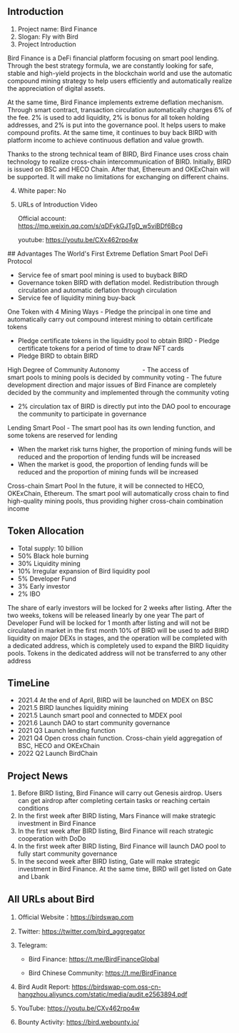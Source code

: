 ## Introduction

1. Project name: Bird Finance
2. Slogan: Fly with Bird
3. Project Introduction

 Bird Finance is a DeFi financial platform focusing on smart pool lending. Through the best strategy formula, we are constantly looking for safe, stable and high-yield projects in the blockchain world and use the automatic compound mining strategy to help users efficiently and automatically realize the appreciation of digital assets.

At the same time, Bird Finance implements extreme deflation mechanism. Through smart contract, transaction circulation automatically charges 6% of the fee. 2% is used to add liquidity, 2% is bonus for all token holding addresses, and 2% is put into the governance pool. It helps users to make compound profits. At the same time, it continues to buy back BIRD with platform income to achieve continuous deflation and value growth.

Thanks to the strong technical team of BIRD, Bird Finance uses cross chain technology to realize cross-chain intercommunication of BIRD. Initially, BIRD is issued on BSC and HECO Chain. After that, Ethereum and OKExChain will be supported. It will make no limitations for exchanging on different chains.

4. White paper: No

5. URLs of Introduction Video

   Official account: https://mp.weixin.qq.com/s/qDFykGJTgD_w5viBDf6Bcg

   youtube: https://youtu.be/CXv462rpo4w


## Advantages
The World's First Extreme Deflation Smart Pool DeFi Protocol
- Service fee of smart pool mining is used to buyback BIRD
- Governance token BIRD with deflation model. Redistribution through circulation and automatic deflation through circulation
- Service fee of liquidity mining buy-back  

One Token with 4 Mining Ways
- Pledge the principal in one time and automatically carry out compound interest mining to obtain certificate tokens
- Pledge certificate tokens in the liquidity pool to obtain BIRD
- Pledge certificate tokens for a period of time to draw NFT cards
- Pledge BIRD to obtain BIRD


High Degree of Community Autonomy            
- The access of smart pools to mining pools is decided by community voting 
- The future development direction and major issues of Bird Finance are completely decided by the community and implemented through the community voting
- 2% circulation tax of BIRD is directly put into the DAO pool to encourage the community to participate in governance 


Lending Smart Pool
- The smart pool has its own lending function, and some tokens are reserved for lending 
- When the market risk turns higher, the proportion of mining funds will be reduced and the proportion of lending funds will be increased
- When the market is good, the proportion of lending funds will be reduced and the proportion of mining funds will be increased

Cross-chain Smart Pool
In the future, it will be connected to HECO, OKExChain, Ethereum. The smart pool will automatically cross chain to find high-quality mining pools, thus providing higher cross-chain combination income 


## Token Allocation

- Total supply: 10 billion
- 50%  Black hole burning
- 30%  Liquidity mining
- 10%  Irregular expansion of Bird liquidity pool
- 5%    Developer Fund
- 3%    Early investor
- 2%    IBO

The share of early investors will be locked for 2 weeks after listing. After the two weeks, tokens will be released linearly by one year
The part of Developer Fund will be locked for 1 month after listing and will not be circulated in market in the first month
10% of BIRD will be used to add BIRD liquidity on major DEXs in stages, and the operation will be completed with a dedicated address, which is completely used to expand the BIRD liquidity pools. Tokens in the dedicated address will not be transferred to any other address


## TimeLine

- 2021.4 At the end of April, BIRD will be launched on MDEX on BSC 
- 2021.5 BIRD launches liquidity mining
- 2021.5 Launch smart pool and connected to MDEX pool
- 2021.6 Launch DAO to start community governance
- 2021 Q3 Launch lending function
- 2021 Q4 Open cross chain function. Cross-chain yield aggregation of BSC, HECO and OKExChain
- 2022 Q2 Launch BirdChain


## Project News

1. Before BIRD listing, Bird Finance will carry out Genesis airdrop. Users can get airdrop after completing certain tasks or reaching certain conditions
2. In the first week after BIRD listing, Mars Finance will make strategic investment in Bird Finance
3. In the first week after BIRD listing, Bird Finance will reach strategic cooperation with DoDo
4. In the first week after BIRD listing, Bird Finance will launch DAO pool to fully start community governance
5. In the second week after BIRD listing, Gate will make strategic investment in Bird Finance. At the same time, BIRD will get listed on Gate and Lbank


## All URLs about Bird

1. Official Website：https://birdswap.com
2. Twitter:  https://twitter.com/bird_aggregator
3. Telegram:

   - Bird Finance: https://t.me/BirdFinanceGlobal

   - Bird Chinese Community: https://t.me/BirdFinance

4. Bird Audit Report: https://birdswap-com.oss-cn-hangzhou.aliyuncs.com/static/media/audit.e2563894.pdf
5. YouTube:  https://youtu.be/CXv462rpo4w
6. Bounty Activity: https://bird.webounty.io/
